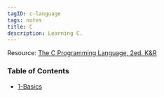```yaml
---
tagID: c-language
tags: notes
title: C
description: Learning C.
---
```


Resource: [The C Programming Language, 2ed. K&R](https://www.amazon.com/Programming-Language-2nd-Brian-Kernighan/dp/0131103628)

### Table of Contents

* [1-Basics](1-Basics)
